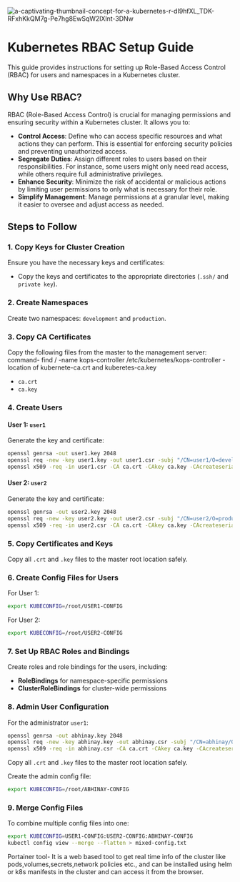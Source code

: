 
![a-captivating-thumbnail-concept-for-a-kubernetes-r-dI9hfXL_TDK-RFxhKkQM7g-Pe7hg8EwSqW2lXlnt-3DNw](https://github.com/user-attachments/assets/5e278522-6e08-4538-80ec-b6a138fde2a5)

# Kubernetes RBAC Setup Guide

This guide provides instructions for setting up Role-Based Access Control (RBAC) for users and namespaces in a Kubernetes cluster.

## Why Use RBAC?

RBAC (Role-Based Access Control) is crucial for managing permissions and ensuring security within a Kubernetes cluster. It allows you to:

- **Control Access**: Define who can access specific resources and what actions they can perform. This is essential for enforcing security policies and preventing unauthorized access.
- **Segregate Duties**: Assign different roles to users based on their responsibilities. For instance, some users might only need read access, while others require full administrative privileges.
- **Enhance Security**: Minimize the risk of accidental or malicious actions by limiting user permissions to only what is necessary for their role.
- **Simplify Management**: Manage permissions at a granular level, making it easier to oversee and adjust access as needed.

## Steps to Follow

### 1. Copy Keys for Cluster Creation

Ensure you have the necessary keys and certificates:

- Copy the keys and certificates to the appropriate directories (`.ssh/` and `private key`).

### 2. Create Namespaces

Create two namespaces: `development` and `production`.

### 3. Copy CA Certificates

Copy the following files from the master to the management server:
command- find / -name kops-controller
/etc/kubernetes/kops-controller - location of kubernete-ca.crt and kuberetes-ca.key
- `ca.crt`
- `ca.key`

### 4. Create Users

#### User 1: `user1`

Generate the key and certificate:

```bash
openssl genrsa -out user1.key 2048
openssl req -new -key user1.key -out user1.csr -subj "/CN=user1/O=development"
openssl x509 -req -in user1.csr -CA ca.crt -CAkey ca.key -CAcreateserial -out user1.crt -days 365
```

#### User 2: `user2`

Generate the key and certificate:

```bash
openssl genrsa -out user2.key 2048
openssl req -new -key user2.key -out user2.csr -subj "/CN=user2/O=production"
openssl x509 -req -in user2.csr -CA ca.crt -CAkey ca.key -CAcreateserial -out user2.crt -days 365
```

### 5. Copy Certificates and Keys

Copy all `.crt` and `.key` files to the master root location safely.

### 6. Create Config Files for Users

For User 1:

```bash
export KUBECONFIG=/root/USER1-CONFIG
```

For User 2:

```bash
export KUBECONFIG=/root/USER2-CONFIG
```

### 7. Set Up RBAC Roles and Bindings

Create roles and role bindings for the users, including:

- **RoleBindings** for namespace-specific permissions
- **ClusterRoleBindings** for cluster-wide permissions

### 8. Admin User Configuration

For the administrator `user1`:

```bash
openssl genrsa -out abhinay.key 2048
openssl req -new -key abhinay.key -out abhinay.csr -subj "/CN=abhinay/O=clusteradmin"
openssl x509 -req -in abhinay.csr -CA ca.crt -CAkey ca.key -CAcreateserial -out abhinay.crt -days 365
```

Copy all `.crt` and `.key` files to the master root location safely.

Create the admin config file:

```bash
export KUBECONFIG=/root/ABHINAY-CONFIG
```

### 9. Merge Config Files

To combine multiple config files into one:

```bash
export KUBECONFIG=USER1-CONFIG:USER2-CONFIG:ABHINAY-CONFIG
kubectl config view --merge --flatten > mixed-config.txt
```

Portainer tool- It is a web based tool to get real time info of the cluster like pods,volumes,secrets,network policies etc., and can be installed using helm or k8s manifests in the cluster and can access it from the browser.
